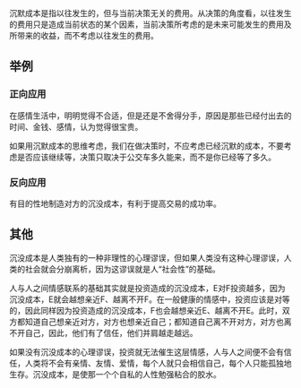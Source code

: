 沉默成本是指以往发生的，但与当前决策无关的费用。从决策的角度看，以往发生的费用只是造成当前状态的某个因素，当前决策所考虑的是未来可能发生的费用及所带来的收益，而不考虑以往发生的费用。

## 举例
### 正向应用 
在感情生活中，明明觉得不合适，但是还是不舍得分手，原因是那些已经付出去的时间、金钱、感情，认为觉得很宝贵。

如果用沉默成本的思维考虑，我们在做决策时，不应考虑已经沉默的成本，不要考虑是否应该继续等，决策只取决于公交车多久能来，而不是你已经等了多久。

### 反向应用
有目的性地制造对方的沉没成本，有利于提高交易的成功率。




## 其他
沉没成本是人类独有的一种非理性的心理谬误，但如果人类没有这种心理谬误，人类的社会就会分崩离析，因为这谬误就是人“社会性”的基础。

人与人之间情感联系的基础其实就是投资造成的沉没成本，E对F投资越多，因为沉没成本，E就会越想亲近F、越离不开F。在一般健康的情感中，投资应该是对等的，因此同样因为投资造成的沉没成本，F也会越想亲近E、越离不开E。此时，双方都知道自己想亲近对方，对方也想亲近自己；都知道自己离不开对方，对方也离不开自己，因此，他们有了信任，他们并肩越走越远。

如果没有沉没成本的心理谬误，投资就无法催生这层情感，人与人之间便不会有信任，人类将不会有亲情、友情、爱情，每个人就只会相信自己，每个人只能孤独地生存。沉没成本，是使那一个个自私的人性勉强粘合的胶水。